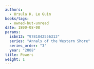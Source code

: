 ```yaml
---
authors:
  - Ursula K. Le Guin
books/tags:
  - owned-but-unread
date: 1800-08-08
params:
  isbn13: "9781842556313"
  series: "Annals of the Western Shore"
  series_order: "3"
  year: "2008"
title: Powers
weight: 1
---
```


<!--more-->
